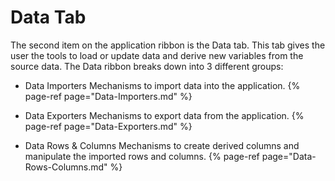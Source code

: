 # Data Tab


The second item on the application ribbon is the Data tab.  This tab gives the user the tools to load or update data and derive new variables from the source data. The Data ribbon breaks down into 3 different groups:


- Data Importers
Mechanisms to import data into the application.
{% page-ref page="Data-Importers.md" %}


- Data Exporters
Mechanisms to export data from the application.
{% page-ref page="Data-Exporters.md" %}

- Data Rows & Columns
Mechanisms to create derived columns and manipulate the imported rows and columns.
{% page-ref page="Data-Rows-Columns.md" %}
 
